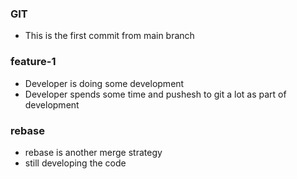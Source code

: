 ### GIT

* This is the first commit from main branch

### feature-1

* Developer is doing some development
* Developer spends some time and pushesh to git a lot as part of development

### rebase

* rebase is another merge strategy
* still developing the code